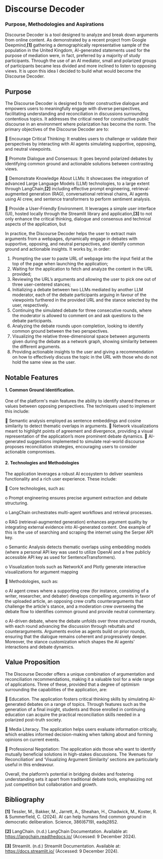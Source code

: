 # Discourse Decoder
### Purpose, Methodologies and Aspirations

Discourse Decoder is a tool designed to analyze and break down arguments from online content. As demonstrated by a recent project from Google Deepmind,**[1]** gathering a demographically representative sample of the population in the United Kingdom, AI-generated statements used for the purpose of mediation were, in fact, preferred by a majority of study participants. Through the use of an AI mediator, small and polarized groups of participants became less divided and more inclined to listen to opposing views. It is upon this idea I decided to build what would become the Discourse Decoder. 

## Purpose

The Discourse Decoder is designed to foster constructive dialogue and empowers users to meaningfully engage with diverse perspectives, facilitating understanding and reconciliation in discussions surrounding contentious topics. It addresses the critical need for constructive public discourse in an environment where polarization has become the norm. The primary objectives of the Discourse Decoder are to:

	Encourage Critical Thinking: It enables users to challenge or validate their perspectives by interacting with AI agents simulating supportive, opposing, and neutral viewpoints.

	Promote Dialogue and Consensus: It goes beyond polarized debates by identifying common ground and actionable solutions between contrasting views.

	Demonstrate Knowledge About LLMs: It showcases the integration of advanced Large Language Models (LLM) technologies, to a large extent through LangChain,**[2]** including effective prompt engineering, retrieval-augmented generation (RAG), conversational retrieval chains, AI agents using AI crew, and sentence transformers to perform sentiment analysis. 
 
	Provide a User-Friendly Environment. It leverages a simple user interface (UI), hosted locally through the Streamlit library and application,**[3]** to not only enhance the critical thinking, dialogue and consensus and technical aspects of the application, but 

In practice, the Discourse Decoder helps the user to extract main arguments from a webpages, dynamically engage in debates with supportive, opposing, and neutral perspectives, and identify common ground and actionable insights. It works by, in order: 

1.	Prompting the user to paste URL of webpage into the input field at the top of the page when launching the application;
2.	Waiting for the application to fetch and analyze the content in the URL provided;
3.	Reviewing the URL’s arguments and allowing the user to pick one out of three user-centered stances;
4.	Initializing a debate between two LLMs mediated by another LLM moderator, each of the debate participants arguing in favour of the viewpoints furthered in the provided URL and the stance selected by the user, respectively.
5.	Continuing the simulated debate for three consecutive rounds, where the moderator is allowed to comment on and ask questions to the debate participants.
6.	Analyzing the debate rounds upon completion, looking to identify common ground between the two perspectives.
7.	Visualizing the relative three-dimensional space between arguments given during the debate as a network graph, showing similarity between the different arguments.
8.	Providing actionable insights to the user and giving a recommendation on how to effectively discuss the topic in the URL with those who do not hold the same view as the user.

## Notable Features

#### 1.	Common Ground Identification.
One of the platform's main features the ability to identify shared themes or values between opposing perspectives. The techniques used to implement this include:
 
	Semantic analysis employed as sentence embeddings and cosine similarity to detect thematic overlaps in arguments.
	Network visualizations meant to highlight points of agreement and divergence, providing a visual representation of the application’s more prominent debate dynamics.
	AI-generated suggestions implemented to simulate real-world discourse proposes reconciliation strategies, encouraging users to consider actionable compromises.

#### 2.	Technologies and Methodologies
The application leverages a robust AI ecosystem to deliver seamless functionality and a rich user experience. These include:  

	Core technologies, such as: 

o	Prompt engineering ensures precise argument extraction and debate structuring.

o	LangChain orchestrates multi-agent workflows and retrieval processes.

o	RAG (retrieval-augmented generation) enhances argument quality by integrating external evidence into AI-generated content. One example of this is the use of searching and scraping the internet using the Serper API key.

o	Semantic Analysis detects thematic overlaps using embedding models (where a personal API key was used to utilize OpenAI and a free publicly accessible API key as used for SentenceTransformers).

o	Visualization tools such as NetworkX and Plotly generate interactive visualizations for argument mapping

	Methodologies, such as: 

o	AI agent crews where a supporting crew (for instance, consisting of a writer, researcher, and debater) develops compelling arguments in favor of the uploaded article, an opposing crew crafts counterarguments that challenge the article's stance, and a moderation crew overseeing the debate flow to identifies common ground and provide neutral commentary.

o	AI-driven debate, where the debate unfolds over three structured rounds, with each round advancing the discussion through rebuttals and counterarguments. Arguments evolve as agents build on prior rounds, ensuring that the dialogue remains coherent and progressively deeper. Moreover, the stance customization which shapes the AI agents' interactions and debate dynamics.

## Value Proposition

The Discourse Decoder offers a unique combination of argumentation and reconciliation recommendations, making it a valuable tool for a wide range of applications. Three of these, provided that a degree of optimism surrounding the capabilities of the application, are:

	Education. The application fosters critical thinking skills by simulating AI-generated debates on a range of topics. Through features such as the generation of a final insight, students and those enrolled in continuing education can acquire the practical reconciliation skills needed in a polarized post-truth society.

	Media Literacy. The application helps users evaluate information critically, which enables informed decision-making when talking about and forming opinions on current events.
 
	Professional Negotiation: The application aids those who want to identify mutually beneficial solutions in high-stakes discussions. The ‘Avenues for Reconciliation’ and ‘Visualizing Argument Similarity’ sections are particularly useful in this endeavour. 

Overall, the platform’s potential in bridging divides and fostering understanding sets it apart from traditional debate tools, emphasizing not just competition but collaboration and growth.

## Bibliography

**[1]** Tessler, M., Bakker, M., Jarrett, A., Sheahan, H., Chadwick, M., Koster, R. & Summerfield, C. (2024). AI can help humans find common ground in democratic deliberation. Science, 386(6719), eadq2852.

**[2]** LangChain. (n.d.) LangChain Documentation. Available at: https://langchain.readthedocs.io/ (Accessed: 9 December 2024).

**[3]** Streamlit. (n.d.) Streamlit Documentation. Available at: https://docs.streamlit.io/ (Accessed: 9 December 2024).
